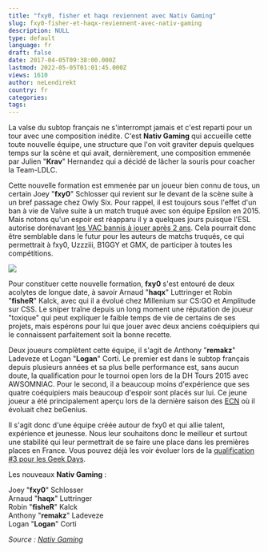 ```yaml
---
title: "fxy0, fisher et haqx reviennent avec Nativ Gaming"
slug: fxy0-fisher-et-haqx-reviennent-avec-nativ-gaming
description: NULL
type: default
language: fr
draft: false
date: 2017-04-05T09:38:00.000Z
lastmod: 2022-05-05T01:01:45.000Z
views: 1610
author: neLendirekt
country: fr
categories:
tags:
---
```

La valse du subtop français ne s'interrompt jamais et c'est reparti pour un tour avec une composition inédite. C'est **Nativ Gaming** qui accueille cette toute nouvelle équipe, une structure que l'on voit graviter depuis quelques temps sur la scène et qui avait, dernièrement, une composition emmenée par Julien "**Krav**" Hernandez qui a décidé de lâcher la souris pour coacher la Team-LDLC.

Cette nouvelle formation est emmenée par un joueur bien connu de tous, un certain Joey "**fxy0**" Schlosser qui revient sur le devant de la scène suite à un bref passage chez Owly Six. Pour rappel, il est toujours sous l'effet d'un ban à vie de Valve suite à un match truqué avec son équipe Epsilon en 2015\. Mais notons qu'un espoir est réapparu il y a quelques jours puisque l'ESL autorise dorénavant [les VAC bannis à jouer après 2 ans](/flash/les-vac-bannis-peuvent-jouer-sur-esl-apres-2-ans/399). Cela pourrait donc être semblable dans le futur pour les auteurs de matchs truqués, ce qui permettrait à fxy0, Uzzziii, B1GGY et GMX, de participer à toutes les compétitions.

![](/storage/images/58e4b4eb0bda2_fxy0jpeg.jpeg)

Pour constituer cette nouvelle formation, **fxy0** s'est entouré de deux acolytes de longue date, à savoir Arnaud "**haqx**" Luttringer et Robin "**fisheR**" Kalck, avec qui il a évolué chez Millenium sur CS:GO et Amplitude sur CSS. Le sniper traîne depuis un long moment une réputation de joueur "toxique" qui peut expliquer le faible temps de vie de certains de ses projets, mais espérons pour lui que jouer avec deux anciens coéquipiers qui le connaissent parfaitement soit la bonne recette. 

Deux joueurs complètent cette équipe, il s'agit de Anthony "**remakz**" Ladeveze et Logan "**Logan**" Corti. Le premier est dans le subtop français depuis plusieurs années et sa plus belle performance est, sans aucun doute, la qualification pour le tournoi open lors de la DH Tours 2015 avec AWSOMNIAC. Pour le second, il a beaucoup moins d'expérience que ses quatre coéquipiers mais beaucoup d'espoir sont placés sur lui. Ce jeune joueur a été principalement aperçu lors de la dernière saison des [ECN](/flash/search/137) où il évoluait chez beGenius.

Il s'agit donc d'une équipe créée autour de fxy0 et qui allie talent, expérience et jeunesse. Nous leur souhaitons donc le meilleur et surtout une stabilité qui leur permettrait de se faire une place dans les premières places en France. Vous pouvez déjà les voir évoluer lors de la [qualification #3 pour les Geek Days](/flash/geek-days-troisieme-qualification/381).

Les nouveaux **Nativ Gaming** :

Joey "**fxy0**" Schlosser  
Arnaud "**haqx**" Luttringer  
Robin "**fisheR**" Kalck  
Anthony "**remakz**" Ladeveze  
Logan "**Logan**" Corti

_Source : [Nativ Gaming](http://nativgaming.com/nativ-go-nouvel-effectif/)_
